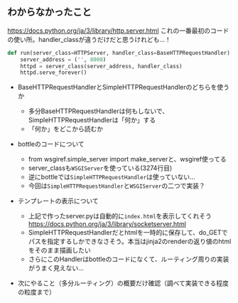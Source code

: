## わからなかったこと
https://docs.python.org/ja/3/library/http.server.html
これの一番最初のコードの使い所。handler_classが違うだけだと思うけれども…！
```python
def run(server_class=HTTPServer, handler_class=BaseHTTPRequestHandler):
    server_address = ('', 8000)
    httpd = server_class(server_address, handler_class)
    httpd.serve_forever()
```
- BaseHTTPRequestHandlerとSimpleHTTPRequestHandlerのどちらを使うか
    - 多分BaseHTTPRequestHandlerは何もしないで、SimpleHTTPRequestHandlerは「何か」する
    - 「何か」をどこから読むか

- bottleのコードについて
    - from wsgiref.simple_server import make_serverと、wsgiref使ってる
    - server_classも`WSGIServer`を使っている(3274行目)
    - 逆にbottleでは`SimpleHTTPRequestHandler`は使っていない…
    - 今回は`SimpleHTTPRequestHandler`と`WSGIServer`の二つで実装？

- テンプレートの表示について
    - 上記で作ったserver.pyは自動的に`index.html`を表示してくれそう
    https://docs.python.org/ja/3/library/socketserver.html
    - SimpleHTTPRequestHandlerだとhtmlを一時的に保存して、do_GETでパスを指定するしかできなさそう。本当はjinja2のrenderの返り値のhtmlをそのまま描画したい
    - さらにこのHandlerはbottleのコードになくて、ルーティング周りの実装がうまく見えない…

- 次にやること（多分ルーティング）の概要だけ確認（調べて実装できる程度の粒度まで）